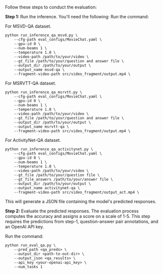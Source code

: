 Follow these steps to conduct the evaluation:

**Step 1:** Run the inference. You'll need the following:
Run the command:

For MSVD-QA dataset.
```shell
python run_inference_qa_msvd.py \
    --cfg-path eval_configs/MovieChat.yaml \
    --gpu-id 0 \
    --num-beams 1 \
    --temperature 1.0 \
    --video-path /path/to/your/video \
    --gt_file /path/to/your/question and answer file \
    --output_dir /path/to/your/output \
    --output_name msvd-qa \
    --fragment-video-path src/video_fragment/output.mp4 \
```

For MSRVTT-QA dataset.
```shell
python run_inference_qa_msrvtt.py \
    --cfg-path eval_configs/MovieChat.yaml \
    --gpu-id 0 \
    --num-beams 1 \
    --temperature 1.0 \
    --video-path /path/to/your/video \
    --gt_file /path/to/your/question and answer file \
    --output_dir /path/to/your/output \
    --output_name msrvtt-qa \
    --fragment-video-path src/video_fragment/output.mp4 \
```

For ActivityNet-QA dataset.
```shell
python run_inference_qa_activitynet.py \
    --cfg-path eval_configs/MovieChat.yaml \
    --gpu-id 0 \
    --num-beams 1 \
    --temperature 1.0 \
    --video-path /path/to/your/video \
    --gt_file /path/to/your/question file \
    --gt_file_answers /path/to/your/answer file \
    --output_dir /path/to/your/output \
    --output_name activitynet-qa \
    --fragment-video-path src/video_fragment/output_act.mp4 \
```
This will generate a JSON file containing the model's predicted responses.

**Step 2:** Evaluate the predicted responses. The evaluation process computes the accuracy and assigns a score on a scale of 1-5. This step requires the predictions from step-1, question-answer pair annotations, and an OpenAI API key.

Run the command:

```shell
python run_eval_qa.py \
    --pred_path <qa_preds> \
    --output_dir <path-to-out-dir> \
    --output_json <qa_results> \
    --api_key <your-openai-api_key> \
    --num_tasks 1
```